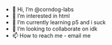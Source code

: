 - 👋 Hi, I’m @corndog-labs
- 👀 I’m interested in html 
- 🌱 I’m currently learning p5 and i suck 
- 💞️ I’m looking to collaborate on idk 
- 📫 How to reach me - email me 

<!---
corndog-labs/corndog-labs is a ✨ special ✨ repository because its `README.md` (this file) appears on your GitHub profile.
You can click the Preview link to take a look at your changes.
--->
